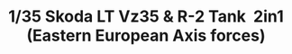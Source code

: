---
layout: product
title: "1/35 Skoda LT Vz35 & R-2 Tank  2in1 (Eastern European Axis forces)"
price: "TBA" 
desc: "Maketa"
img_path: "/assets/img/BRNC35105.webp"
brand: "Bronco"
available: false
special_offer: false
new: false
soon: false
cat: "010000"
subcat: "015800"
subsubcat: "0N/A"
sifra: "BRNC35105"
popular: false
spec: false
---